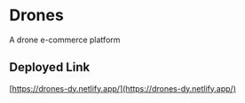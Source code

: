 # Drones

A drone e-commerce platform

## Deployed Link 
[https://drones-dy.netlify.app/](https://drones-dy.netlify.app/)

